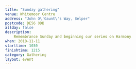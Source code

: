 ```yaml
---
title: "Sunday gathering"
venue: Whitemoor Centre
address: "John O\'Gaunt\'s Way, Belper"
postcode: DE56 0DB
allday: false
description: 
    Remembrance Sunday and beginning our series on Harmony
when: 2018-11-11
starttime: 1030
finishtime: 1215
category: Gathering
layout: event
---
```

